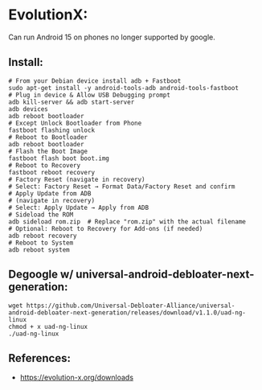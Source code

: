 EvolutionX:
===========
Can run Android 15 on phones no longer supported by google. 

Install:
--------
```
# From your Debian device install adb + Fastboot
sudo apt-get install -y android-tools-adb android-tools-fastboot
# Plug in device & Allow USB Debugging prompt
adb kill-server && adb start-server
adb devices
adb reboot bootloader
# Except Unlock Bootloader from Phone
fastboot flashing unlock
# Reboot to Bootloader
adb reboot bootloader
# Flash the Boot Image
fastboot flash boot boot.img
# Reboot to Recovery
fastboot reboot recovery
# Factory Reset (navigate in recovery)
# Select: Factory Reset → Format Data/Factory Reset and confirm
# Apply Update from ADB
# (navigate in recovery)
# Select: Apply Update → Apply from ADB
# Sideload the ROM
adb sideload rom.zip  # Replace "rom.zip" with the actual filename
# Optional: Reboot to Recovery for Add-ons (if needed)
adb reboot recovery
# Reboot to System
adb reboot system
```

Degoogle w/ universal-android-debloater-next-generation:
---------------------------------------------------------
```
wget https://github.com/Universal-Debloater-Alliance/universal-android-debloater-next-generation/releases/download/v1.1.0/uad-ng-linux
chmod + x uad-ng-linux
./uad-ng-linux
```

References:
----------
* https://evolution-x.org/downloads